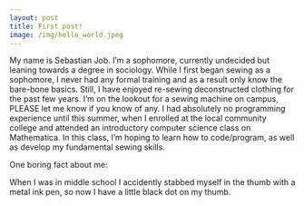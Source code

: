 ```yaml
---
layout: post
title: First post!
image: /img/hello_world.jpeg
---
```


My name is Sebastian Job. I’m a sophomore, currently undecided but leaning towards a degree in sociology. While I first began sewing as a sophomore, I never had any formal training and as a result only know the bare-bone basics. Still, I have enjoyed re-sewing deconstructed clothing for the past few years. I’m on the lookout for a sewing machine on campus, PLEASE let me know if you know of any. I had absolutely no programming experience until this summer, when I enrolled at the local community college and attended an introductory computer science class on Mathematica. In this class, I’m hoping to learn how to code/program, as well as develop my fundamental sewing skills. 

One boring fact about me:

When I was in middle school I accidently stabbed myself in the thumb with a metal ink pen, so now I have a little black dot on my thumb. 

